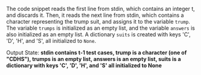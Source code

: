 The code snippet reads the first line from stdin, which contains an integer t, and discards it. Then, it reads the next line from stdin, which contains a character representing the trump suit, and assigns it to the variable `trump`. The variable `trumps` is initialized as an empty list, and the variable `answers` is also initialized as an empty list. A dictionary `suits` is created with keys 'C', 'D', 'H', and 'S', all initialized to `None`.

Output State: **stdin contains t-1 test cases, trump is a character (one of "CDHS"), trumps is an empty list, answers is an empty list, suits is a dictionary with keys 'C', 'D', 'H', and 'S' all initialized to None**
